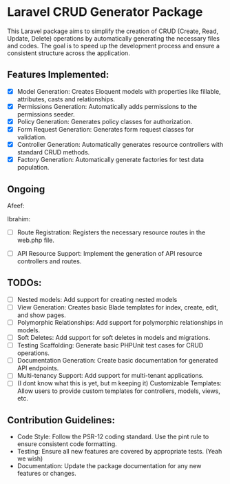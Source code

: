 
# Laravel CRUD Generator Package
This Laravel package aims to simplify the creation of CRUD (Create, Read, Update, Delete) operations by automatically generating the necessary files and codes. The goal is to speed up the development process and ensure a consistent structure across the application.

## Features Implemented:
- [x] Model Generation: Creates Eloquent models with properties like fillable, attributes, casts and relationships.
- [x] Permissions Generation: Automatically adds permissions to the permissions seeder.
- [x] Policy Generation: Generates policy classes for authorization.
- [x] Form Request Generation: Generates form request classes for validation.
- [x] Controller Generation: Automatically generates resource controllers with standard CRUD methods.
- [x] Factory Generation: Automatically generate factories for test data population.

## Ongoing
Afeef:

Ibrahim:
- [ ] Route Registration: Registers the necessary resource routes in the web.php file.
- [ ] API Resource Support: Implement the generation of API resource controllers and routes.

      
## TODOs:
- [ ] Nested models: Add support for creating nested models
- [ ] View Generation: Creates basic Blade templates for index, create, edit, and show pages.
- [ ] Polymorphic Relationships: Add support for polymorphic relationships in models.
- [ ] Soft Deletes: Add support for soft deletes in models and migrations.
- [ ] Testing Scaffolding: Generate basic PHPUnit test cases for CRUD operations.
- [ ] Documentation Generation: Create basic documentation for generated API endpoints.
- [ ] Multi-tenancy Support: Add support for multi-tenant applications.
- [ ] (I dont know what this is yet, but m keeping it) Customizable Templates: Allow users to provide custom templates for controllers, models, views, etc.

## Contribution Guidelines:
- Code Style: Follow the PSR-12 coding standard. Use the pint rule to ensure consistent code formatting.
- Testing: Ensure all new features are covered by appropriate tests. (Yeah we wish)
- Documentation: Update the package documentation for any new features or changes.
